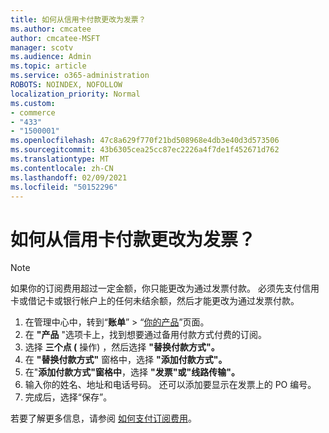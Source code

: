 ```yaml
---
title: 如何从信用卡付款更改为发票？
ms.author: cmcatee
author: cmcatee-MSFT
manager: scotv
ms.audience: Admin
ms.topic: article
ms.service: o365-administration
ROBOTS: NOINDEX, NOFOLLOW
localization_priority: Normal
ms.custom:
- commerce
- "433"
- "1500001"
ms.openlocfilehash: 47c8a629f770f21bd508968e4db3e40d3d573506
ms.sourcegitcommit: 43b6305cea25cc87ec2226a4f7de1f452671d762
ms.translationtype: MT
ms.contentlocale: zh-CN
ms.lasthandoff: 02/09/2021
ms.locfileid: "50152296"
---
```

# <a name="how-do-i-change-from-credit-card-payments-to-invoice"></a>如何从信用卡付款更改为发票？

> [!NOTE]
> 如果你的订阅费用超过一定金额，你只能更改为通过发票付款。 必须先支付信用卡或借记卡或银行帐户上的任何未结余额，然后才能更改为通过发票付款。

1. 在管理中心中，转到“**账单**” > “[你的产品](https://go.microsoft.com/fwlink/p/?linkid=842054)”页面。
2. 在 **"产品** "选项卡上，找到想要通过备用付款方式付费的订阅。
3. 选择 **三个点 (** 操作) ，然后选择 **"替换付款方式"。**
4. 在 **"替换付款方式"** 窗格中，选择 **"添加付款方式"。**
5. 在"**添加付款方式"窗格中**，选择 **"发票"或"线路传输"。**
6. 输入你的姓名、地址和电话号码。 还可以添加要显示在发票上的 PO 编号。
7. 完成后，选择“保存”。

若要了解更多信息，请参阅 [如何支付订阅费用](https://docs.microsoft.com/microsoft-365/commerce/billing-and-payments/pay-for-your-subscription)。